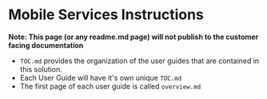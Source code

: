 # Mobile Services Instructions

**Note: This page (or any readme.md page) will not publish to the customer facing documentation**

+ `TOC.md` provides the organization of the user guides that are contained in this solution. 
+ Each User Guide will have it's own unique `TOC.md`
+ The first page of each user guide is called `overview.md`
